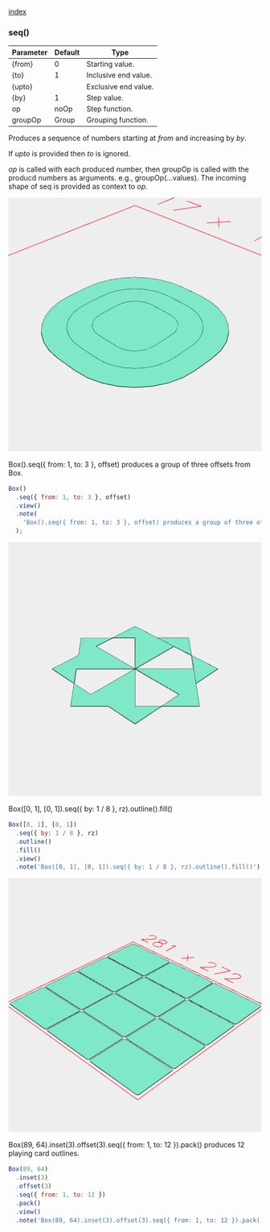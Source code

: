 [index](../../nb/api/index.md)
### seq()
Parameter|Default|Type
---|---|---
{from}|0|Starting value.
{to}|1|Inclusive end value.
{upto}||Exclusive end value.
{by}|1|Step value.
op|noOp|Step function.
groupOp|Group|Grouping function.

Produces a sequence of numbers starting at _from_ and increasing by _by_.

If _upto_ is provided then _to_ is ignored.

_op_ is called with each produced number, then groupOp is called with the producd numbers as arguments. e.g., groupOp(...values). The incoming shape of seq is provided as context to _op_.

![Image](seq.md.$2.png)

Box().seq({ from: 1, to: 3 }, offset) produces a group of three offsets from Box.

```JavaScript
Box()
  .seq({ from: 1, to: 3 }, offset)
  .view()
  .note(
    'Box().seq({ from: 1, to: 3 }, offset) produces a group of three offsets from Box.'
  );
```

![Image](seq.md.$3.png)

Box([0, 1], [0, 1]).seq({ by: 1 / 8 }, rz).outline().fill()

```JavaScript
Box([0, 1], [0, 1])
  .seq({ by: 1 / 8 }, rz)
  .outline()
  .fill()
  .view()
  .note('Box([0, 1], [0, 1]).seq({ by: 1 / 8 }, rz).outline().fill()');
```

![Image](seq.md.$4.png)

Box(89, 64).inset(3).offset(3).seq({ from: 1, to: 12 }).pack() produces 12 playing card outlines.

```JavaScript
Box(89, 64)
  .inset(3)
  .offset(3)
  .seq({ from: 1, to: 12 })
  .pack()
  .view()
  .note('Box(89, 64).inset(3).offset(3).seq({ from: 1, to: 12 }).pack() produces 12 playing card outlines.');
```
